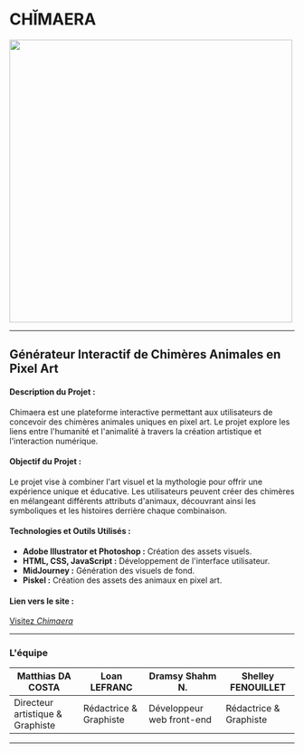 
# CHĬMAERA
[<img src="https://github.com/Cosmo-Vibe/CHIMAERA/assets/150383280/fec36a69-5260-40b0-9f9c-96fb6a0f1ee5" width="500" style="align-self:center"/>](https://github.com/Cosmo-Vibe/CHIMAERA/assets/150383280/fec36a69-5260-40b0-9f9c-96fb6a0f1ee5)


---

## Générateur Interactif de Chimères Animales en Pixel Art

#### **Description du Projet :**
Chimaera est une plateforme interactive permettant aux utilisateurs de concevoir des chimères animales uniques en pixel art. Le projet explore les liens entre l'humanité et l'animalité à travers la création artistique et l'interaction numérique.

#### **Objectif du Projet :**
Le projet vise à combiner l'art visuel et la mythologie pour offrir une expérience unique et éducative. Les utilisateurs peuvent créer des chimères en mélangeant différents attributs d'animaux, découvrant ainsi les symboliques et les histoires derrière chaque combinaison.

#### **Technologies et Outils Utilisés :**
- **Adobe Illustrator et Photoshop :** Création des assets visuels.
- **HTML, CSS, JavaScript :** Développement de l'interface utilisateur.
- **MidJourney :** Génération des visuels de fond.
- **Piskel :** Création des assets des animaux en pixel art.

#### **Lien vers le site :**
[Visitez *Chimaera*](https://cosmo-vibe.github.io/CHIMAERA/)

---

### L'équipe

| **Matthias DA COSTA** | **Loan LEFRANC** | **Dramsy Shahm N.** | **Shelley FENOUILLET** |
|---|---|---|---|
| Directeur artistique & Graphiste | Rédactrice & Graphiste | Développeur web front-end | Rédactrice & Graphiste |

---
